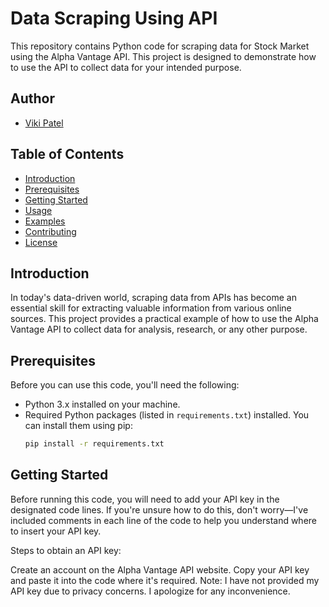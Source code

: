 # Data Scraping Using API

This repository contains Python code for scraping data for Stock Market using the Alpha Vantage API. This project is designed to demonstrate how to use the API to collect data for your intended purpose.

## Author

- [Viki Patel](https://github.com/Vikipatel1293) 


## Table of Contents
- [Introduction](#introduction)
- [Prerequisites](#prerequisites)
- [Getting Started](#getting-started)
- [Usage](#usage)
- [Examples](#examples)
- [Contributing](#contributing)
- [License](#license)

## Introduction

In today's data-driven world, scraping data from APIs has become an essential skill for extracting valuable information from various online sources. This project provides a practical example of how to use the Alpha Vantage API to collect data for analysis, research, or any other purpose.

## Prerequisites

Before you can use this code, you'll need the following:

- Python 3.x installed on your machine.
- Required Python packages (listed in `requirements.txt`) installed. You can install them using pip:
  ```bash
  pip install -r requirements.txt


## Getting Started

Before running this code, you will need to add your API key in the designated code lines. If you're unsure how to do this, don't worry—I've included comments in each line of the code to help you understand where to insert your API key.

Steps to obtain an API key:

Create an account on the Alpha Vantage API website.
Copy your API key and paste it into the code where it's required.
Note: I have not provided my API key due to privacy concerns. I apologize for any inconvenience.


